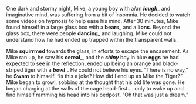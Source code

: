 One dark and stormy night, Mike, a young boy with a/an ___laugh____ and imaginative mind, was suffering from a bit of insomnia. He decided to watch some videos on hypnosis to help ease his mind. After 30 minutes, Mike found himself in a large glass box with a ____bears_____ and a ____lions____. Beyond the glass box, there were people ____dancing_____ and laughing. Mike could not understand how he had ended up trapped within the transparent walls. 

Mike ____squirrmed____ towards the glass, in efforts to escape the encasement. As Mike ran up, he saw his ____cereal_____, and the  ___shiny___ boy in blue ____eggs____ he had expected to see in the reflection, ended up being an orange and black-striped tiger with a ___bowl____. He could not believe his eyes. “There is no way,” he ____Swam____ to himself. “Is this a joke? How did I end up as Mike the Tiger?” Mike began to growl, sobbing at the thought that his old life was gone. He began charging at the walls of the cage head-first.... only to wake up and find himself ramming his head into his bedpost. “Oh that was just a dream.” 
